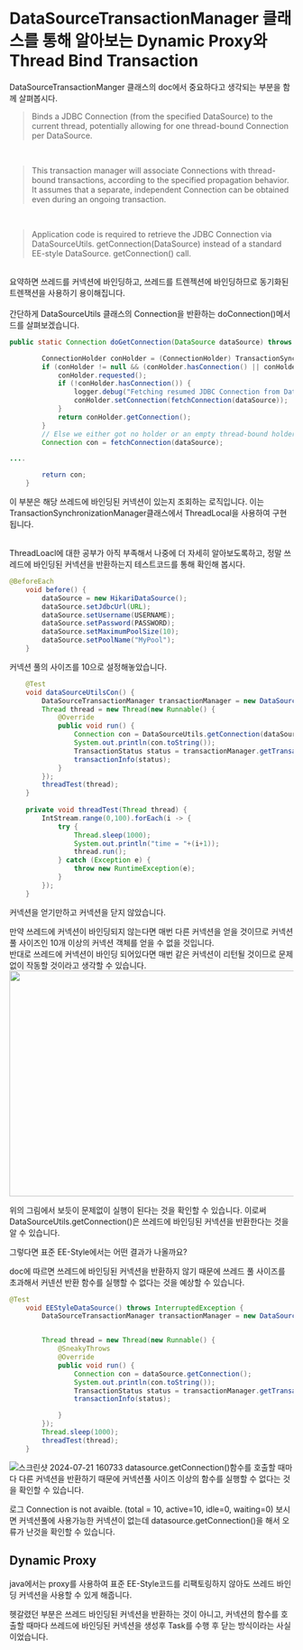 # DataSourceTransactionManager 클래스를 통해 알아보는 Dynamic Proxy와 Thread Bind Transaction

DataSourceTransactionManger 클래스의 doc에서 중요하다고 생각되는 부분을 함께 살펴봅시다.

> Binds a JDBC Connection (from the specified DataSource) to the current thread, potentially allowing for one thread-bound Connection per DataSource.
<br/>

>This transaction manager will associate Connections with thread-bound transactions, according to the specified propagation behavior. It assumes that a separate, independent Connection can be obtained even during an ongoing transaction.
<br/>


>Application code is required to retrieve the JDBC Connection via DataSourceUtils. getConnection(DataSource) instead of a standard EE-style DataSource. getConnection() call.

<br/> 
요약하면 쓰레드를 커넥션에 바인딩하고, 쓰레드를 트렌젝션에 바인딩하므로 동기화된 트렌잭션을 사용하기 용이해집니다. 
<br/>
<br/> 
간단하게 DataSourceUtils 클래스의 Connection을 반환하는 doConnection()메서드를 살펴보겠습니다.

```java
public static Connection doGetConnection(DataSource dataSource) throws SQLException {

		ConnectionHolder conHolder = (ConnectionHolder) TransactionSynchronizationManager.getResource(dataSource);
		if (conHolder != null && (conHolder.hasConnection() || conHolder.isSynchronizedWithTransaction())) {
			conHolder.requested();
			if (!conHolder.hasConnection()) {
				logger.debug("Fetching resumed JDBC Connection from DataSource");
				conHolder.setConnection(fetchConnection(dataSource));
			}
			return conHolder.getConnection();
		}
		// Else we either got no holder or an empty thread-bound holder here.
		Connection con = fetchConnection(dataSource);

....

		return con;
	}
```
이 부분은 해당 쓰레드에 바인딩된 커넥션이 있는지 조회하는 로직입니다. 
이는 TransactionSynchronizationManager클래스에서 ThreadLocal을 사용하여 구현됩니다.
<br/> <br/> 

ThreadLoacl에 대한 공부가 아직 부족해서 나중에 더 자세히 알아보도록하고, 정말 쓰레드에 바인딩된 커넥션을 반환하는지 테스트코드를 통해 확인해 봅시다.

```java
@BeforeEach
    void before() {
        dataSource = new HikariDataSource();
        dataSource.setJdbcUrl(URL);
        dataSource.setUsername(USERNAME);
        dataSource.setPassword(PASSWORD);
        dataSource.setMaximumPoolSize(10);
        dataSource.setPoolName("MyPool");
    }
```
커넥션 풀의 사이즈를 10으로 설정해놓았습니다.

```java
    @Test
    void dataSourceUtilsCon() {
        DataSourceTransactionManager transactionManager = new DataSourceTransactionManager(dataSource);
        Thread thread = new Thread(new Runnable() {
            @Override
            public void run() {
                Connection con = DataSourceUtils.getConnection(dataSource);
                System.out.println(con.toString());
                TransactionStatus status = transactionManager.getTransaction(new DefaultTransactionDefinition());
                transactionInfo(status);
            }
        });
        threadTest(thread);
    }
    
    private void threadTest(Thread thread) {
        IntStream.range(0,100).forEach(i -> {
            try {
                Thread.sleep(1000);
                System.out.println("time = "+(i+1));
                thread.run();
            } catch (Exception e) {
                throw new RuntimeException(e);
            }
        });
    }
```
커넥션을 얻기만하고 커넥션을 닫지 않았습니다.
</br>

 만약 쓰레드에 커넥션이 바인딩되지 않는다면 매번 다른 커넥션을 얻을 것이므로 커넥션풀 사이즈인 10개 이상의 커넥션 객체를 얻을 수 없을 것입니다. </br>
 반대로 쓰레드에 커넥션이 바인딩 되어있다면 매번 같은 커넥션이 리턴될 것이므로 문제없이 작동할 것이라고 생각할 수 있습니다.
<img src="https://github.com/user-attachments/assets/8e875efa-8274-46ba-a641-169e0364dd6d" width="800" height="400"/>

 위의 그림에서 보듯이 문제없이 실행이 된다는 것을 확인할 수 있습니다. 이로써 DataSourceUtils.getConnection()은 쓰레드에 바인딩된 커넥션을 반환한다는 것을 알 수 있습니다.

그렇다면 표준 EE-Style에서는 어떤 결과가 나올까요?

doc에 따르면 쓰레드에 바인딩된 커넥션을 반환하지 않기 때문에 쓰레드 풀 사이즈를 초과해서 커넨션 반환 함수를 실행할 수 없다는 것을 예상할 수 있습니다.
```java
@Test
    void EEStyleDataSource() throws InterruptedException {
        DataSourceTransactionManager transactionManager = new DataSourceTransactionManager(dataSource);


        Thread thread = new Thread(new Runnable() {
            @SneakyThrows
            @Override
            public void run() {
                Connection con = dataSource.getConnection();
                System.out.println(con.toString());
                TransactionStatus status = transactionManager.getTransaction(new DefaultTransactionDefinition());
                transactionInfo(status);

            }
        });
        Thread.sleep(1000);
        threadTest(thread);
    }
```
![스크린샷 2024-07-21 160733](https://github.com/user-attachments/assets/9e0a0b99-027a-44f5-9fd7-1687766f511d)
datasource.getConnection()함수를 호출할 때마다 다른 커넥션을 반환하기 때문에 커넥션풀 사이즈 이상의 함수를 실행할 수 없다는 것을 확인할 수 있습니다.

로그 Connection is not avaible. (total = 10, active=10, idle=0, waiting=0)  보시면 커넥션풀에 사용가능한 커넥션이 없는데 datasource.getConnection()을 해서 오류가 난것을 확인할 수 있습니다.

## Dynamic Proxy

java에서는 proxy를 사용하여 표준 EE-Style코드를 리팩토링하지 않아도 쓰레드 바인딩 커넥션을 사용할 수 있게 해줍니다.

헷갈렸던 부분은 쓰레드 바인딩된 커넥션을 반환하는 것이 아니고, 커넥션의 함수를 호출할 때마다 쓰레드에 바인딩된 커넥션을 생성후  Task를 수행 후 닫는 방식이라는 사실이었습니다.
